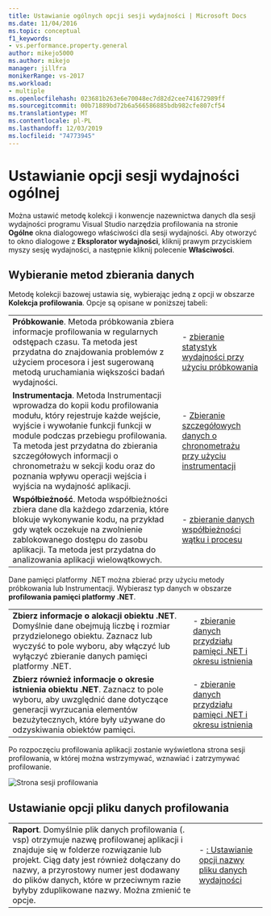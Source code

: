 ```yaml
---
title: Ustawianie ogólnych opcji sesji wydajności | Microsoft Docs
ms.date: 11/04/2016
ms.topic: conceptual
f1_keywords:
- vs.performance.property.general
author: mikejo5000
ms.author: mikejo
manager: jillfra
monikerRange: vs-2017
ms.workload:
- multiple
ms.openlocfilehash: 023681b263e6e70048ec7d82d2cee741672989ff
ms.sourcegitcommit: 00b71889bd72b6a566586885bdb982cfe807cf54
ms.translationtype: MT
ms.contentlocale: pl-PL
ms.lasthandoff: 12/03/2019
ms.locfileid: "74773945"
---
```

# <a name="set-general-performance-session-options"></a>Ustawianie opcji sesji wydajności ogólnej

Można ustawić metodę kolekcji i konwencje nazewnictwa danych dla sesji wydajności programu Visual Studio narzędzia profilowania na stronie **Ogólne** okna dialogowego właściwości dla sesji wydajności. Aby otworzyć to okno dialogowe z **Eksplorator wydajności**, kliknij prawym przyciskiem myszy sesję wydajności, a następnie kliknij polecenie **Właściwości**.

## <a name="choosing-data-collection-methods"></a>Wybieranie metod zbierania danych

Metodę kolekcji bazowej ustawia się, wybierając jedną z opcji w obszarze **Kolekcja profilowania**. Opcje są opisane w poniższej tabeli:

|||
|-|-|
|**Próbkowanie**. Metoda próbkowania zbiera informacje profilowania w regularnych odstępach czasu. Ta metoda jest przydatna do znajdowania problemów z użyciem procesora i jest sugerowaną metodą uruchamiania większości badań wydajności.|- [zbieranie statystyk wydajności przy użyciu próbkowania](../profiling/collecting-performance-statistics-by-using-sampling.md)|
|**Instrumentacja**. Metoda Instrumentacji wprowadza do kopii kodu profilowania modułu, który rejestruje każde wejście, wyjście i wywołanie funkcji funkcji w module podczas przebiegu profilowania. Ta metoda jest przydatna do zbierania szczegółowych informacji o chronometrażu w sekcji kodu oraz do poznania wpływu operacji wejścia i wyjścia na wydajność aplikacji.|- [Zbieranie szczegółowych danych o chronometrażu przy użyciu instrumentacji](../profiling/collecting-detailed-timing-data-by-using-instrumentation.md)|
|**Współbieżność**. Metoda współbieżności zbiera dane dla każdego zdarzenia, które blokuje wykonywanie kodu, na przykład gdy wątek oczekuje na zwolnienie zablokowanego dostępu do zasobu aplikacji. Ta metoda jest przydatna do analizowania aplikacji wielowątkowych.|- [zbieranie danych współbieżności wątku i procesu](../profiling/collecting-thread-and-process-concurrency-data.md)|

 Dane pamięci platformy .NET można zbierać przy użyciu metody próbkowania lub Instrumentacji. Wybierasz typ danych w obszarze **profilowania pamięci platformy .NET**.

|||
|-|-|
|**Zbierz informacje o alokacji obiektu .NET**. Domyślnie dane obejmują liczbę i rozmiar przydzielonego obiektu. Zaznacz lub wyczyść to pole wyboru, aby włączyć lub wyłączyć zbieranie danych pamięci platformy .NET. |- [zbieranie danych przydziału pamięci .NET i okresu istnienia](../profiling/collecting-dotnet-memory-allocation-and-lifetime-data.md)|
|**Zbierz również informacje o okresie istnienia obiektu .NET**. Zaznacz to pole wyboru, aby uwzględnić dane dotyczące generacji wyrzucania elementów bezużytecznych, które były używane do odzyskiwania obiektów pamięci.|- [zbieranie danych przydziału pamięci .NET i okresu istnienia](../profiling/collecting-dotnet-memory-allocation-and-lifetime-data.md) |

 Po rozpoczęciu profilowania aplikacji zostanie wyświetlona strona sesji profilowania, w której można wstrzymywać, wznawiać i zatrzymywać profilowanie.

 ![Strona sesji profilowania](../profiling/media/prof_profilingsessionpage.png "PROF_ProfilingSessionPage")

## <a name="set-profiling-data-file-options"></a>Ustawianie opcji pliku danych profilowania

|||
|-|-|
|**Raport**. Domyślnie plik danych profilowania (. vsp) otrzymuje nazwę profilowanej aplikacji i znajduje się w folderze rozwiązanie lub projekt. Ciąg daty jest również dołączany do nazwy, a przyrostowy numer jest dodawany do plików danych, które w przeciwnym razie byłyby zduplikowane nazwy. Można zmienić te opcje.|- [: Ustawianie opcji nazwy pliku danych wydajności](../profiling/how-to-set-performance-data-file-name-options.md)|
